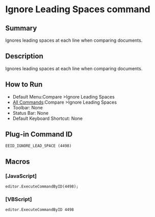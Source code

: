 # Ignore Leading Spaces command

## Summary

Ignores leading spaces at each line when comparing documents.

## Description

Ignores leading spaces at each line when comparing documents.

## How to Run

- Default Menu:Compare \>Ignore Leading Spaces
- [All Commands](../tools/all_commands):Compare \>Ignore Leading Spaces
- Toolbar: None
- Status Bar: None
- Default Keyboard Shortcut: None

## Plug-in Command ID

```
EEID_IGNORE_LEAD_SPACE (4498)```

## Macros

### \[JavaScript\]

```
editor.ExecuteCommandByID(4498);
```

### \[VBScript\]

```
editor.ExecuteCommandByID 4498
```
